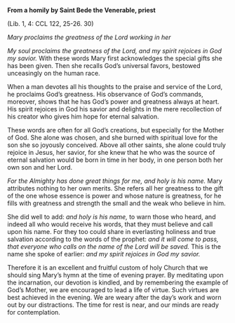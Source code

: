 

**From a homily by Saint Bede the Venerable, priest**

(Lib. 1, 4: CCL 122, 25-26. 30)

_Mary proclaims the greatness of the Lord working in her_

_My soul proclaims the greatness of the Lord, and my spirit rejoices in God my savior._ With these words Mary first acknowledges the special gifts she has been given. Then she recalls God’s universal favors, bestowed unceasingly on the human race.

When a man devotes all his thoughts to the praise and service of the Lord, he proclaims God’s greatness. His observance of God’s commands, moreover, shows that he has God’s power and greatness always at heart. His spirit rejoices in God his savior and delights in the mere recollection of his creator who gives him hope for eternal salvation.

These words are often for all God’s creations, but especially for the Mother of God. She alone was chosen, and she burned with spiritual love for the son she so joyously conceived. Above all other saints, she alone could truly rejoice in Jesus, her savior, for she knew that he who was the source of eternal salvation would be born in time in her body, in one person both her own son and her Lord.

_For the Almighty has done great things for me, and holy is his name._ Mary attributes nothing to her own merits. She refers all her greatness to the gift of the one whose essence is power and whose nature is greatness, for he fills with greatness and strength the small and the weak who believe in him.

She did well to add: _and holy is his name,_ to warn those who heard, and indeed all who would receive his words, that they must believe and call upon his name. For they too could share in everlasting holiness and true salvation according to the words of the prophet: _and it will come to pass, that everyone who calls on the name of the Lord will be saved._ This is the name she spoke of earlier: _and my spirit rejoices in God my savior._

Therefore it is an excellent and fruitful custom of holy Church that we should sing Mary’s hymn at the time of evening prayer. By meditating upon the incarnation, our devotion is kindled, and by remembering the example of God’s Mother, we are encouraged to lead a life of virtue. Such virtues are best achieved in the evening. We are weary after the day’s work and worn out by our distractions. The time for rest is near, and our minds are ready for contemplation.

